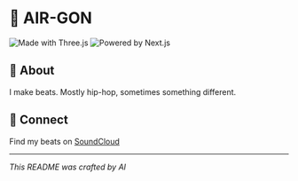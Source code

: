 # 💎 AIR-GON

![Made with Three.js](https://img.shields.io/badge/Made_with-Three.js-black?style=for-the-badge&logo=three.js)
![Powered by Next.js](https://img.shields.io/badge/Powered_by-Next.js-black?style=for-the-badge&logo=next.js)


## 💎 About

I make beats. Mostly hip-hop, sometimes something different. 

## 💎 Connect

Find my beats on [SoundCloud](https://soundcloud.com/your-profile)

---

*This README was crafted by AI* 
